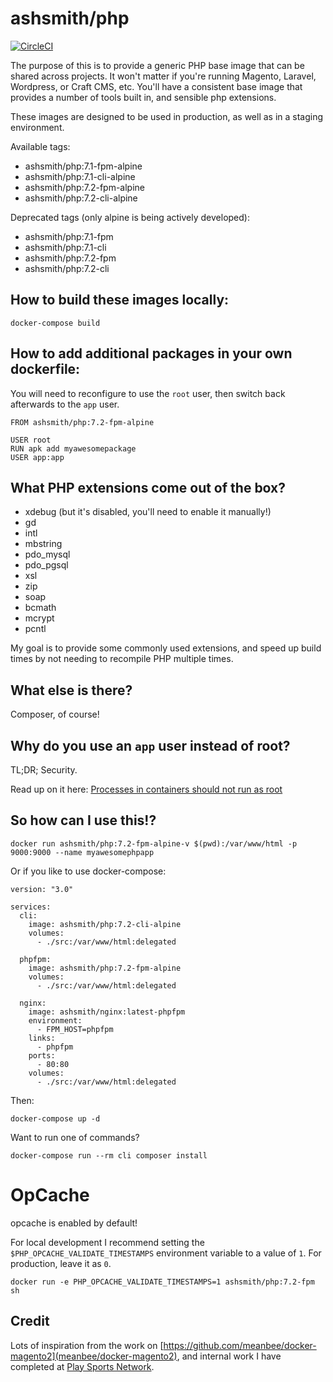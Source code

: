 # ashsmith/php

[![CircleCI](https://circleci.com/gh/ashsmith/docker-php/tree/master.svg?style=svg)](https://circleci.com/gh/ashsmith/docker-php/tree/master)

The purpose of this is to provide a generic PHP base image that can be shared across projects. It won't matter if you're running Magento, Laravel, Wordpress, or Craft CMS, etc. You'll have a consistent base image that provides a number of tools built in, and sensible php extensions.

These images are designed to be used in production, as well as in a staging environment.

Available tags:

- ashsmith/php:7.1-fpm-alpine
- ashsmith/php:7.1-cli-alpine
- ashsmith/php:7.2-fpm-alpine
- ashsmith/php:7.2-cli-alpine

Deprecated tags (only alpine is being actively developed):
- ashsmith/php:7.1-fpm
- ashsmith/php:7.1-cli
- ashsmith/php:7.2-fpm
- ashsmith/php:7.2-cli

## How to build these images locally:

    docker-compose build

## How to add additional packages in your own dockerfile:

You will need to reconfigure to use the `root` user, then switch back afterwards to the `app` user.

    FROM ashsmith/php:7.2-fpm-alpine

    USER root
    RUN apk add myawesomepackage
    USER app:app

## What PHP extensions come out of the box?

- xdebug (but it's disabled, you'll need to enable it manually!)
- gd
- intl
- mbstring
- pdo_mysql
- pdo_pgsql
- xsl
- zip
- soap
- bcmath
- mcrypt
- pcntl

My goal is to provide some commonly used extensions, and speed up build times by not needing to recompile PHP multiple times.

## What else is there?

Composer, of course!

## Why do you use an `app` user instead of root?

TL;DR; Security.

Read up on it here: [Processes in containers should not run as root](https://medium.com/@mccode/processes-in-containers-should-not-run-as-root-2feae3f0df3b)

## So how can I use this!?

    docker run ashsmith/php:7.2-fpm-alpine-v $(pwd):/var/www/html -p 9000:9000 --name myawesomephpapp

Or if you like to use docker-compose:

    version: "3.0"

    services:
      cli:
        image: ashsmith/php:7.2-cli-alpine
        volumes:
          - ./src:/var/www/html:delegated

      phpfpm:
        image: ashsmith/php:7.2-fpm-alpine
        volumes:
          - ./src:/var/www/html:delegated

      nginx:
        image: ashsmith/nginx:latest-phpfpm
        environment:
          - FPM_HOST=phpfpm
        links:
          - phpfpm
        ports:
          - 80:80
        volumes:
          - ./src:/var/www/html:delegated

Then:

    docker-compose up -d

Want to run one of commands?

    docker-compose run --rm cli composer install

# OpCache

opcache is enabled by default!

For local development I recommend setting the `$PHP_OPCACHE_VALIDATE_TIMESTAMPS` environment variable to a value of `1`. For production, leave it as `0`.

    docker run -e PHP_OPCACHE_VALIDATE_TIMESTAMPS=1 ashsmith/php:7.2-fpm sh


## Credit

Lots of inspiration from the work on [https://github.com/meanbee/docker-magento2](meanbee/docker-magento2), and internal work I have completed at [Play Sports Network](https://www.playsportsnetwork.com).
